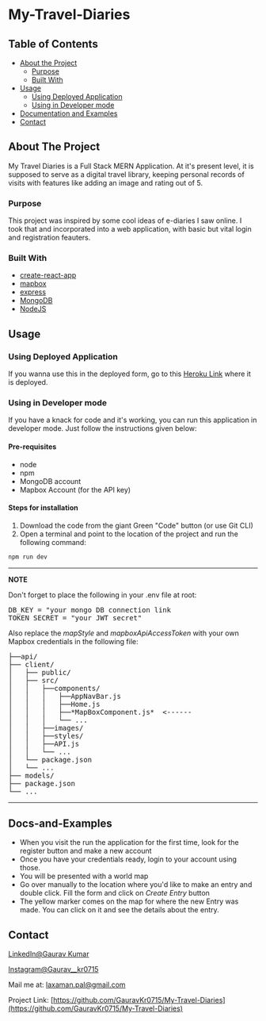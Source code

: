 # My-Travel-Diaries

<!-- TABLE OF CONTENTS -->
## Table of Contents

* [About the Project](#about-the-project)
  * [Purpose](#purpose)
  * [Built With](#built-with)
* [Usage](#usage)
  * [Using Deployed Application](#Using-Deployed-Application)
  * [Using in Developer mode](#Using-in-Developer-mode)
* [Documentation and Examples](#docs-and-examples)
* [Contact](#contact)

<!-- ABOUT THE PROJECT -->
## About The Project
My Travel Diaries is a Full Stack MERN Application. At it's present level, it is supposed to serve as a digital travel library, keeping personal records of visits with features
like adding an image and rating out of 5.

### Purpose

This project was inspired by some cool ideas of e-diaries I saw online. I took that and incorporated into a web application, with basic but vital login and registration feauters.

### Built With

* [create-react-app](https://github.com/facebook/create-react-app)
* [mapbox](https://github.com/mapbox)
* [express](https://github.com/expressjs/express)
* [MongoDB](https://github.com/mongodb/mongo)
* [NodeJS](https://github.com/nodejs/node)

<!-- Usage -->
## Usage

### Using Deployed Application

If you wanna use this in the deployed form, go to this [Heroku Link](https://sleepy-eyrie-19938.herokuapp.com/) where it is deployed.

### Using in Developer mode

If you have a knack for code and it's working, you can run this application in developer mode. Just follow the instructions given below:

#### Pre-requisites
* node
* npm
* MongoDB account
* Mapbox Account (for the API key)

#### Steps for installation
1. Download the code from the giant Green "Code" button (or use Git CLI)
2. Open a terminal and point to the location of the project and run the following command:
```sh
npm run dev
```
---
**NOTE**

Don't forget to place the following in your .env file at root:
<pre>
DB_KEY = "your mongo DB connection link
TOKEN_SECRET = "your JWT secret"
</pre> 
Also replace the *mapStyle* and *mapboxApiAccessToken* with your own Mapbox credentials in the following file:
<pre>
├──api/
├── client/
│   ├── public/
│   ├── src/
│   │   ├──components/
│   │   │   ├──AppNavBar.js
│   │   │   ├──Home.js
│   │   │   ├──*MapBoxComponent.js*  <------
│   │   │   └── ...
│   │   ├──images/
│   │   ├──styles/
│   │   ├──API.js
│   │   └── ...
│   └── package.json
│   └── ...
├── models/
├── package.json
└── ...
</pre>

---

<!-- DOCUMENTATION and EXAMPLES -->
## Docs-and-Examples
* When you visit the run the application for the first time, look for the register button and make a new account
* Once you have your credentials ready, login to your account using those.
* You will be presented with a world map
* Go over manually to the location where you'd like to make an entry and double click. Fill the form and click on *Create Entry* button
* The yellow marker comes on the map for where the new Entry was made. You can click on it and see the details about the entry.

<!-- CONTACT -->
## Contact

[LinkedIn@Gaurav Kumar](https://www.linkedin.com/in/gaurav-kumar-5b7412193/) 

[Instagram@Gaurav__kr0715](https://www.instagram.com/Gaurav__kr0715/)

Mail me at: laxaman.pal@gmail.com

Project Link: [https://github.com/GauravKr0715/My-Travel-Diaries](https://github.com/GauravKr0715/My-Travel-Diaries)
